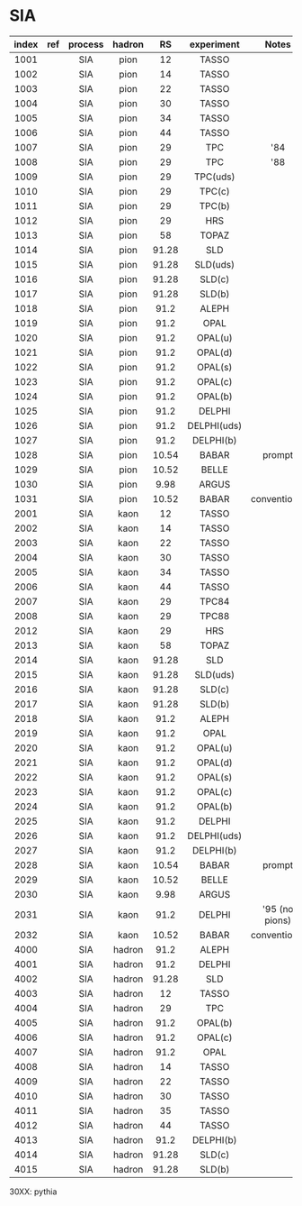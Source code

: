 # SIA

| index | ref  | process | hadron | RS    | experiment  | Notes        |
| :--:  | :--: | :--:    | :--:   | :--:  | :--:        | :--:         |
| 1001  |      | SIA     | pion   | 12    | TASSO       |              |
| 1002  |      | SIA     | pion   | 14    | TASSO       |              |
| 1003  |      | SIA     | pion   | 22    | TASSO       |              |
| 1004  |      | SIA     | pion   | 30    | TASSO       |              |
| 1005  |      | SIA     | pion   | 34    | TASSO       |              |
| 1006  |      | SIA     | pion   | 44    | TASSO       |              |
| 1007  |      | SIA     | pion   | 29    | TPC         | '84          |
| 1008  |      | SIA     | pion   | 29    | TPC         | '88          |
| 1009  |      | SIA     | pion   | 29    | TPC(uds)    |              |
| 1010  |      | SIA     | pion   | 29    | TPC(c)      |              |
| 1011  |      | SIA     | pion   | 29    | TPC(b)      |              |
| 1012  |      | SIA     | pion   | 29    | HRS         |              |
| 1013  |      | SIA     | pion   | 58    | TOPAZ       |              |
| 1014  |      | SIA     | pion   | 91.28 | SLD         |              |
| 1015  |      | SIA     | pion   | 91.28 | SLD(uds)    |              |
| 1016  |      | SIA     | pion   | 91.28 | SLD(c)      |              |
| 1017  |      | SIA     | pion   | 91.28 | SLD(b)      |              |
| 1018  |      | SIA     | pion   | 91.2  | ALEPH       |              |
| 1019  |      | SIA     | pion   | 91.2  | OPAL        |              |
| 1020  |      | SIA     | pion   | 91.2  | OPAL(u)     |              |
| 1021  |      | SIA     | pion   | 91.2  | OPAL(d)     |              |
| 1022  |      | SIA     | pion   | 91.2  | OPAL(s)     |              |
| 1023  |      | SIA     | pion   | 91.2  | OPAL(c)     |              |
| 1024  |      | SIA     | pion   | 91.2  | OPAL(b)     |              |
| 1025  |      | SIA     | pion   | 91.2  | DELPHI      |              |
| 1026  |      | SIA     | pion   | 91.2  | DELPHI(uds) |              |
| 1027  |      | SIA     | pion   | 91.2  | DELPHI(b)   |              |
| 1028  |      | SIA     | pion   | 10.54 | BABAR       | prompt       |
| 1029  |      | SIA     | pion   | 10.52 | BELLE       |              |
| 1030  |      | SIA     | pion   | 9.98  | ARGUS       |              |
| 1031  |      | SIA     | pion   | 10.52 | BABAR       | conventional |
| 2001  |      | SIA     | kaon   | 12    | TASSO       |              |
| 2002  |      | SIA     | kaon   | 14    | TASSO       |              |
| 2003  |      | SIA     | kaon   | 22    | TASSO       |              |
| 2004  |      | SIA     | kaon   | 30    | TASSO       |              |
| 2005  |      | SIA     | kaon   | 34    | TASSO       |              |
| 2006  |      | SIA     | kaon   | 44    | TASSO       |              |
| 2007  |      | SIA     | kaon   | 29    | TPC84       |              |
| 2008  |      | SIA     | kaon   | 29    | TPC88       |              |
| 2012  |      | SIA     | kaon   | 29    | HRS         |              |
| 2013  |      | SIA     | kaon   | 58    | TOPAZ       |              |
| 2014  |      | SIA     | kaon   | 91.28 | SLD         |              |
| 2015  |      | SIA     | kaon   | 91.28 | SLD(uds)    |              |
| 2016  |      | SIA     | kaon   | 91.28 | SLD(c)      |              |
| 2017  |      | SIA     | kaon   | 91.28 | SLD(b)      |              |
| 2018  |      | SIA     | kaon   | 91.2  | ALEPH       |              |
| 2019  |      | SIA     | kaon   | 91.2  | OPAL        |              |
| 2020  |      | SIA     | kaon   | 91.2  | OPAL(u)     |              |
| 2021  |      | SIA     | kaon   | 91.2  | OPAL(d)     |              |
| 2022  |      | SIA     | kaon   | 91.2  | OPAL(s)     |              |
| 2023  |      | SIA     | kaon   | 91.2  | OPAL(c)     |              |
| 2024  |      | SIA     | kaon   | 91.2  | OPAL(b)     |              |
| 2025  |      | SIA     | kaon   | 91.2  | DELPHI      |              |
| 2026  |      | SIA     | kaon   | 91.2  | DELPHI(uds) |              |
| 2027  |      | SIA     | kaon   | 91.2  | DELPHI(b)   |              |
| 2028  |      | SIA     | kaon   | 10.54 | BABAR       | prompt       |
| 2029  |      | SIA     | kaon   | 10.52 | BELLE       |              |
| 2030  |      | SIA     | kaon   | 9.98  | ARGUS       |              |
| 2031  |      | SIA     | kaon   | 91.2  | DELPHI      |'95 (no pions)|
| 2032  |      | SIA     | kaon   | 10.52 | BABAR       | conventional |
| 4000  |      | SIA     | hadron | 91.2  | ALEPH       |              |
| 4001  |      | SIA     | hadron | 91.2  | DELPHI      |              |
| 4002  |      | SIA     | hadron | 91.28 | SLD         |              |
| 4003  |      | SIA     | hadron | 12    | TASSO       |              |
| 4004  |      | SIA     | hadron | 29    | TPC         |              |
| 4005  |      | SIA     | hadron | 91.2  | OPAL(b)     |              |
| 4006  |      | SIA     | hadron | 91.2  | OPAL(c)     |              |
| 4007  |      | SIA     | hadron | 91.2  | OPAL        |              |
| 4008  |      | SIA     | hadron | 14    | TASSO       |              |
| 4009  |      | SIA     | hadron | 22    | TASSO       |              |
| 4010  |      | SIA     | hadron | 30    | TASSO       |              |
| 4011  |      | SIA     | hadron | 35    | TASSO       |              |
| 4012  |      | SIA     | hadron | 44    | TASSO       |              |
| 4013  |      | SIA     | hadron | 91.2  | DELPHI(b)   |              |
| 4014  |      | SIA     | hadron | 91.28 | SLD(c)      |              |
| 4015  |      | SIA     | hadron | 91.28 | SLD(b)      |              |

30XX: pythia














